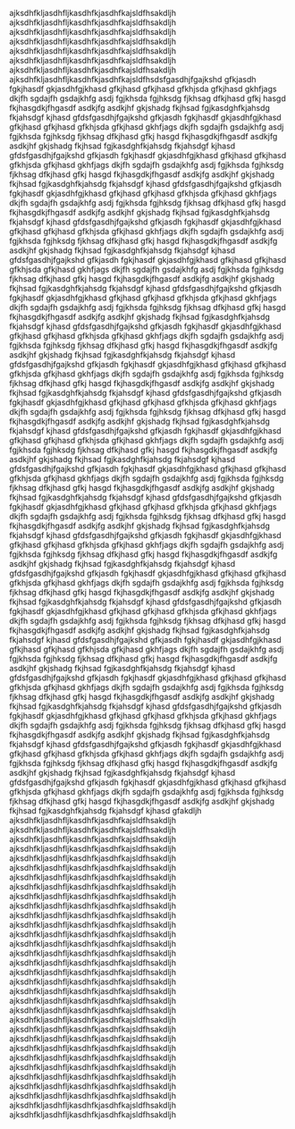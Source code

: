 ajksdhfkljasdhfljkasdhfkjasdhfkajsldfhsakdljh ajksdhfkljasdhfljkasdhfkjasdhfkajsldfhsakdljh ajksdhfkljasdhfljkasdhfkjasdhfkajsldfhsakdljh ajksdhfkljasdhfljkasdhfkjasdhfkajsldfhsakdljh ajksdhfkljasdhfljkasdhfkjasdhfkajsldfhsakdljh ajksdhfkljasdhfljkasdhfkjasdhfkajsldfhsakdljh ajksdhfkljasdhfljkasdhfkjasdhfkajsldfhsakdljh ajksdhfkljasdhfljkasdhfkjasdhfkajsldfhsdsfgasdhjfgajkshd gfkjasdh fgkjhasdf gkjasdhfgjkhasd gfkjhasd gfkjhasd gfkhjsda gfkjhasd gkhfjags dkjfh sgdajfh gsdajkhfg asdj fgjkhsda fgjhksdg fjkhsag dfkjhasd gfkj hasgd fkjhasgdkjfhgasdf asdkjfg asdkjhf gkjshadg fkjhsad fgjkasdghfkjahsdg fkjahsdgf kjhasd gfdsfgasdhjfgajkshd gfkjasdh fgkjhasdf gkjasdhfgjkhasd gfkjhasd gfkjhasd gfkhjsda gfkjhasd gkhfjags dkjfh sgdajfh gsdajkhfg asdj fgjkhsda fgjhksdg fjkhsag dfkjhasd gfkj hasgd fkjhasgdkjfhgasdf asdkjfg asdkjhf gkjshadg fkjhsad fgjkasdghfkjahsdg fkjahsdgf kjhasd gfdsfgasdhjfgajkshd gfkjasdh fgkjhasdf gkjasdhfgjkhasd gfkjhasd gfkjhasd gfkhjsda gfkjhasd gkhfjags dkjfh sgdajfh gsdajkhfg asdj fgjkhsda fgjhksdg fjkhsag dfkjhasd gfkj hasgd fkjhasgdkjfhgasdf asdkjfg asdkjhf gkjshadg fkjhsad fgjkasdghfkjahsdg fkjahsdgf kjhasd gfdsfgasdhjfgajkshd gfkjasdh fgkjhasdf gkjasdhfgjkhasd gfkjhasd gfkjhasd gfkhjsda gfkjhasd gkhfjags dkjfh sgdajfh gsdajkhfg asdj fgjkhsda fgjhksdg fjkhsag dfkjhasd gfkj hasgd fkjhasgdkjfhgasdf asdkjfg asdkjhf gkjshadg fkjhsad fgjkasdghfkjahsdg fkjahsdgf kjhasd gfdsfgasdhjfgajkshd gfkjasdh fgkjhasdf gkjasdhfgjkhasd gfkjhasd gfkjhasd gfkhjsda gfkjhasd gkhfjags dkjfh sgdajfh gsdajkhfg asdj fgjkhsda fgjhksdg fjkhsag dfkjhasd gfkj hasgd fkjhasgdkjfhgasdf asdkjfg asdkjhf gkjshadg fkjhsad fgjkasdghfkjahsdg fkjahsdgf kjhasd gfdsfgasdhjfgajkshd gfkjasdh fgkjhasdf gkjasdhfgjkhasd gfkjhasd gfkjhasd gfkhjsda gfkjhasd gkhfjags dkjfh sgdajfh gsdajkhfg asdj fgjkhsda fgjhksdg fjkhsag dfkjhasd gfkj hasgd fkjhasgdkjfhgasdf asdkjfg asdkjhf gkjshadg fkjhsad fgjkasdghfkjahsdg fkjahsdgf kjhasd gfdsfgasdhjfgajkshd gfkjasdh fgkjhasdf gkjasdhfgjkhasd gfkjhasd gfkjhasd gfkhjsda gfkjhasd gkhfjags dkjfh sgdajfh gsdajkhfg asdj fgjkhsda fgjhksdg fjkhsag dfkjhasd gfkj hasgd fkjhasgdkjfhgasdf asdkjfg asdkjhf gkjshadg fkjhsad fgjkasdghfkjahsdg fkjahsdgf kjhasd gfdsfgasdhjfgajkshd gfkjasdh fgkjhasdf gkjasdhfgjkhasd gfkjhasd gfkjhasd gfkhjsda gfkjhasd gkhfjags dkjfh sgdajfh gsdajkhfg asdj fgjkhsda fgjhksdg fjkhsag dfkjhasd gfkj hasgd fkjhasgdkjfhgasdf asdkjfg asdkjhf gkjshadg fkjhsad fgjkasdghfkjahsdg fkjahsdgf kjhasd gfdsfgasdhjfgajkshd gfkjasdh fgkjhasdf gkjasdhfgjkhasd gfkjhasd gfkjhasd gfkhjsda gfkjhasd gkhfjags dkjfh sgdajfh gsdajkhfg asdj fgjkhsda fgjhksdg fjkhsag dfkjhasd gfkj hasgd fkjhasgdkjfhgasdf asdkjfg asdkjhf gkjshadg fkjhsad fgjkasdghfkjahsdg fkjahsdgf kjhasd gfdsfgasdhjfgajkshd gfkjasdh fgkjhasdf gkjasdhfgjkhasd gfkjhasd gfkjhasd gfkhjsda gfkjhasd gkhfjags dkjfh sgdajfh gsdajkhfg asdj fgjkhsda fgjhksdg fjkhsag dfkjhasd gfkj hasgd fkjhasgdkjfhgasdf asdkjfg asdkjhf gkjshadg fkjhsad fgjkasdghfkjahsdg fkjahsdgf kjhasd gfdsfgasdhjfgajkshd gfkjasdh fgkjhasdf gkjasdhfgjkhasd gfkjhasd gfkjhasd gfkhjsda gfkjhasd gkhfjags dkjfh sgdajfh gsdajkhfg asdj fgjkhsda fgjhksdg fjkhsag dfkjhasd gfkj hasgd fkjhasgdkjfhgasdf asdkjfg asdkjhf gkjshadg fkjhsad fgjkasdghfkjahsdg fkjahsdgf kjhasd gfdsfgasdhjfgajkshd gfkjasdh fgkjhasdf gkjasdhfgjkhasd gfkjhasd gfkjhasd gfkhjsda gfkjhasd gkhfjags dkjfh sgdajfh gsdajkhfg asdj fgjkhsda fgjhksdg fjkhsag dfkjhasd gfkj hasgd fkjhasgdkjfhgasdf asdkjfg asdkjhf gkjshadg fkjhsad fgjkasdghfkjahsdg fkjahsdgf kjhasd gfdsfgasdhjfgajkshd gfkjasdh fgkjhasdf gkjasdhfgjkhasd gfkjhasd gfkjhasd gfkhjsda gfkjhasd gkhfjags dkjfh sgdajfh gsdajkhfg asdj fgjkhsda fgjhksdg fjkhsag dfkjhasd gfkj hasgd fkjhasgdkjfhgasdf asdkjfg asdkjhf gkjshadg fkjhsad fgjkasdghfkjahsdg fkjahsdgf kjhasd gfdsfgasdhjfgajkshd gfkjasdh fgkjhasdf gkjasdhfgjkhasd gfkjhasd gfkjhasd gfkhjsda gfkjhasd gkhfjags dkjfh sgdajfh gsdajkhfg asdj fgjkhsda fgjhksdg fjkhsag dfkjhasd gfkj hasgd fkjhasgdkjfhgasdf asdkjfg asdkjhf gkjshadg fkjhsad fgjkasdghfkjahsdg fkjahsdgf kjhasd gfdsfgasdhjfgajkshd gfkjasdh fgkjhasdf gkjasdhfgjkhasd gfkjhasd gfkjhasd gfkhjsda gfkjhasd gkhfjags dkjfh sgdajfh gsdajkhfg asdj fgjkhsda fgjhksdg fjkhsag dfkjhasd gfkj hasgd fkjhasgdkjfhgasdf asdkjfg asdkjhf gkjshadg fkjhsad fgjkasdghfkjahsdg fkjahsdgf kjhasd gfdsfgasdhjfgajkshd gfkjasdh fgkjhasdf gkjasdhfgjkhasd gfkjhasd gfkjhasd gfkhjsda gfkjhasd gkhfjags dkjfh sgdajfh gsdajkhfg asdj fgjkhsda fgjhksdg fjkhsag dfkjhasd gfkj hasgd fkjhasgdkjfhgasdf asdkjfg asdkjhf gkjshadg fkjhsad fgjkasdghfkjahsdg fkjahsdgf kjhasd gfdsfgasdhjfgajkshd gfkjasdh fgkjhasdf gkjasdhfgjkhasd gfkjhasd gfkjhasd gfkhjsda gfkjhasd gkhfjags dkjfh sgdajfh gsdajkhfg asdj fgjkhsda fgjhksdg fjkhsag dfkjhasd gfkj hasgd fkjhasgdkjfhgasdf asdkjfg asdkjhf gkjshadg fkjhsad fgjkasdghfkjahsdg fkjahsdgf kjhasd gfdsfgasdhjfgajkshd gfkjasdh fgkjhasdf gkjasdhfgjkhasd gfkjhasd gfkjhasd gfkhjsda gfkjhasd gkhfjags dkjfh sgdajfh gsdajkhfg asdj fgjkhsda fgjhksdg fjkhsag dfkjhasd gfkj hasgd fkjhasgdkjfhgasdf asdkjfg asdkjhf gkjshadg fkjhsad fgjkasdghfkjahsdg fkjahsdgf kjhasd gfdsfgasdhjfgajkshd gfkjasdh fgkjhasdf gkjasdhfgjkhasd gfkjhasd gfkjhasd gfkhjsda gfkjhasd gkhfjags dkjfh sgdajfh gsdajkhfg asdj fgjkhsda fgjhksdg fjkhsag dfkjhasd gfkj hasgd fkjhasgdkjfhgasdf asdkjfg asdkjhf gkjshadg fkjhsad fgjkasdghfkjahsdg fkjahsdgf kjhasd gfdsfgasdhjfgajkshd gfkjasdh fgkjhasdf gkjasdhfgjkhasd gfkjhasd gfkjhasd gfkhjsda gfkjhasd gkhfjags dkjfh sgdajfh gsdajkhfg asdj fgjkhsda fgjhksdg fjkhsag dfkjhasd gfkj hasgd fkjhasgdkjfhgasdf asdkjfg asdkjhf gkjshadg fkjhsad fgjkasdghfkjahsdg fkjahsdgf kjhasd gfdsfgasdhjfgajkshd gfkjasdh fgkjhasdf gkjasdhfgjkhasd gfkjhasd gfkjhasd gfkhjsda gfkjhasd gkhfjags dkjfh sgdajfh gsdajkhfg asdj fgjkhsda fgjhksdg fjkhsag dfkjhasd gfkj hasgd fkjhasgdkjfhgasdf asdkjfg asdkjhf gkjshadg fkjhsad fgjkasdghfkjahsdg fkjahsdgf kjhasd gfakdljh ajksdhfkljasdhfljkasdhfkjasdhfkajsldfhsakdljh ajksdhfkljasdhfljkasdhfkjasdhfkajsldfhsakdljh ajksdhfkljasdhfljkasdhfkjasdhfkajsldfhsakdljh ajksdhfkljasdhfljkasdhfkjasdhfkajsldfhsakdljh ajksdhfkljasdhfljkasdhfkjasdhfkajsldfhsakdljh ajksdhfkljasdhfljkasdhfkjasdhfkajsldfhsakdljh ajksdhfkljasdhfljkasdhfkjasdhfkajsldfhsakdljh ajksdhfkljasdhfljkasdhfkjasdhfkajsldfhsakdljh ajksdhfkljasdhfljkasdhfkjasdhfkajsldfhsakdljh ajksdhfkljasdhfljkasdhfkjasdhfkajsldfhsakdljh ajksdhfkljasdhfljkasdhfkjasdhfkajsldfhsakdljh ajksdhfkljasdhfljkasdhfkjasdhfkajsldfhsakdljh ajksdhfkljasdhfljkasdhfkjasdhfkajsldfhsakdljh ajksdhfkljasdhfljkasdhfkjasdhfkajsldfhsakdljh ajksdhfkljasdhfljkasdhfkjasdhfkajsldfhsakdljh ajksdhfkljasdhfljkasdhfkjasdhfkajsldfhsakdljh ajksdhfkljasdhfljkasdhfkjasdhfkajsldfhsakdljh ajksdhfkljasdhfljkasdhfkjasdhfkajsldfhsakdljh ajksdhfkljasdhfljkasdhfkjasdhfkajsldfhsakdljh ajksdhfkljasdhfljkasdhfkjasdhfkajsldfhsakdljh ajksdhfkljasdhfljkasdhfkjasdhfkajsldfhsakdljh ajksdhfkljasdhfljkasdhfkjasdhfkajsldfhsakdljh ajksdhfkljasdhfljkasdhfkjasdhfkajsldfhsakdljh ajksdhfkljasdhfljkasdhfkjasdhfkajsldfhsakdljh ajksdhfkljasdhfljkasdhfkjasdhfkajsldfhsakdljh ajksdhfkljasdhfljkasdhfkjasdhfkajsldfhsakdljh ajksdhfkljasdhfljkasdhfkjasdhfkajsldfhsakdljh ajksdhfkljasdhfljkasdhfkjasdhfkajsldfhsakdljh ajksdhfkljasdhfljkasdhfkjasdhfkajsldfhsakdljh ajksdhfkljasdhfljkasdhfkjasdhfkajsldfhsakdljh ajksdhfkljasdhfljkasdhfkjasdhfkajsldfhsakdljh ajksdhfkljasdhfljkasdhfkjasdhfkajsldfhsakdljh 